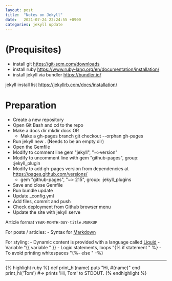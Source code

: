```yaml
---
layout: post
title:  "Notes on Jekyll"
date:   2021-07-24 22:24:55 +0900
categories: jekyll update
---
```


# (Prequisites)

- install git https://git-scm.com/downloads
- install ruby https://www.ruby-lang.org/en/documentation/installation/
- install jekyll via bundler https://bundler.io/ 

jekyll install list https://jekyllrb.com/docs/installation/ 

# Preparation 
- Create a new repository 
- Open Git Bash and cd to the repo 
- Make a docs dir  mkdir docs OR 
	- Make a gh-pages branch git checkout --orphan gh-pages 
- Run jekyll new . (Needs to be an empty dir) 
- Open the Gemfile
- Modify to comment line gem "jekyll", "~>version"
- Modify to uncomment line with gem "github-pages", group: :jekyll_plugin 
- Modify to add gh-pages version from dependencies at https://pages.github.com/versions/   
	- gem "github-pages", "~> 215", group: :jekyll_plugins
- Save and close Gemfile 
- Run bundle update 
- Update _config.yml
- Add files, commit and push 
- Check deployment from Github browser menu
- Update the site with jekyll serve 

Article format `YEAR-MONTH-DAY-title.MARKUP`

For posts / articles: 
	- Syntax for [Markdown](https://www.markdownguide.org/basic-syntax/)

For styling: 
	- Dynamic content is provided with a language called [Liquid](https://shopify.github.io/liquid/)
	- Variable "{{ variable " }} 
	- Logic statements, loops "{% if statement " %} 
	- To avoid printing whitespaces "{%- else " -%}
	

--------------------------------------------

{% highlight ruby %}
def print_hi(name)
  puts "Hi, #{name}"
end
print_hi('Tom')
#=> prints 'Hi, Tom' to STDOUT.
{% endhighlight %}

[jekyll-docs]: https://jekyllrb.com/docs/home
[jekyll-gh]:   https://github.com/jekyll/jekyll
[jekyll-talk]: https://talk.jekyllrb.com/
